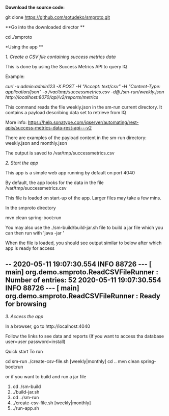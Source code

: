 

**Download the source code:**

git clone https://github.com/sotudeko/smproto.git


**Go into the downloaded director **

cd ./smproto


*Using the app **

*1. Create a CSV file containing success metrics data*

This is done by using the Success Metrics API to query IQ 

Example:

*curl -u admin:admin123 -X POST -H "Accept: text/csv" -H "Content-Type: application/json" -o /var/tmp/successmetrics.csv -d@./sm-run/weekly.json http://localhost:8070/api/v2/reports/metrics* 

This command reads the file weekly.json in the sm-run current directory. It contains a payload describing data set to retrieve from IQ

More info: https://help.sonatype.com/iqserver/automating/rest-apis/success-metrics-data-rest-api---v2

There are examples of the payload content in the sm-run directory: weekly.json and monthly.json

The output is saved to /var/tmp/successmetrics.csv


*2. Start the app*

This app is a simple web app running by default on port 4040

By default, the app looks for the data in the file /var/tmp/successmetrics.csv 

This file is loaded on start-up of the app. Larger files may take a few mins.

In the smproto directory

mvn clean spring-boot:run

You may also use the ./sm-build/build-jar.sh file to build a jar file which you can then run with 'java -jar <jarfile>'

When the file is loaded, you should see output similar to below after which app is ready for access

--
2020-05-11 19:07:30.554  INFO 88726 --- [           main] org.demo.smproto.ReadCSVFileRunner       : Number of entries: 52
2020-05-11 19:07:30.554  INFO 88726 --- [           main] org.demo.smproto.ReadCSVFileRunner       : Ready for browsing
--


*3. Access the app*

In a browser, go to http://localhost:4040

Follow the links to see data and reports (If you want to access tha database user=user password=install)



Quick start
To run

cd sm-run
./create-csv-file.sh [weekly|monthly]
cd ..
mvn clean spring-boot:run

or if you want to build and run a jar file

1. cd ./sm-build
2. ./build-jar.sh
3. cd ../sm-run
4. ./create-csv-file.sh [weekly|monthly]
5. ./run-app.sh <version>

